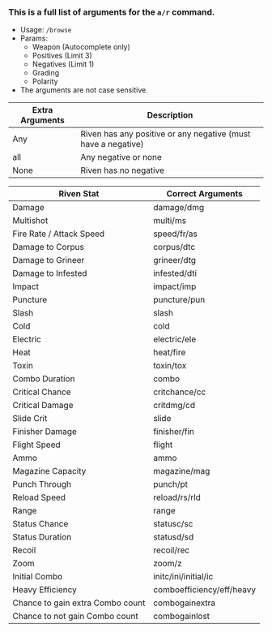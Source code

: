 ### This is a full list of arguments for the `a/r` command.
-  Usage: `/browse`
  - Params:
    - Weapon (Autocomplete only)
    - Positives (Limit 3)
    - Negatives (Limit 1)
    - Grading
    - Polarity
- The arguments are not case sensitive.

|Extra Arguments|Description|
|--|--|
|Any|Riven has any positive or any negative (must have a negative)|
|all|Any negative or none
|None|Riven has no negative|

|Riven Stat|Correct Arguments|
|--|--|
|Damage|damage/dmg|
|Multishot|multi/ms|
|Fire Rate / Attack Speed|speed/fr/as|
|Damage to Corpus|corpus/dtc|
|Damage to Grineer|grineer/dtg|
|Damage to Infested|infested/dti|
|Impact|impact/imp|
|Puncture|puncture/pun|
|Slash|slash|
|Cold|cold|
|Electric|electric/ele|
|Heat|heat/fire|
|Toxin|toxin/tox|
|Combo Duration|combo|
|Critical Chance|critchance/cc|
|Critical Damage|critdmg/cd|
|Slide Crit|slide|
|Finisher Damage|finisher/fin|
|Flight Speed|flight|
|Ammo|ammo|
|Magazine Capacity|magazine/mag|
|Punch Through|punch/pt|
|Reload Speed|reload/rs/rld|
|Range|range|
|Status Chance|statusc/sc|
|Status Duration|statusd/sd|
|Recoil|recoil/rec|
|Zoom|zoom/z|
|Initial Combo|initc/ini/initial/ic|
|Heavy Efficiency|comboefficiency/eff/heavy|
|Chance to gain extra Combo count|combogainextra|
|Chance to not gain Combo count|combogainlost|
